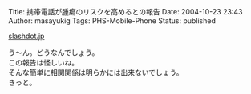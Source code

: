 Title: 携帯電話が腫瘍のリスクを高めるとの報告
Date: 2004-10-23 23:43
Author: masayukig
Tags: PHS-Mobile-Phone
Status: published

[slashdot.jp](http://slashdot.jp/article.pl?sid=04/10/17/042249&topic=97)

う〜ん。どうなんでしょう。  
この報告は怪しいね。  
そんな簡単に相関関係は明らかには出来ないでしょう。  
きっと。

